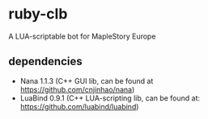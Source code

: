 # ruby-clb
A LUA-scriptable bot for MapleStory Europe

## dependencies
* Nana 1.1.3 (C++ GUI lib, can be found at https://github.com/cnjinhao/nana)
* LuaBind 0.9.1 (C++ LUA-scripting lib, can be found at: https://github.com/luabind/luabind)
